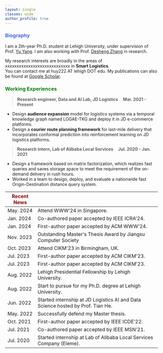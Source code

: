 ```yaml
---
layout: single
classes: wide
author_profile: true
---
```


[//]: # (<span lang="zh-cn">)

[//]: # (            <font size="5" face="Times New Roman"><b>Hua Yan </b>)

[//]: # (            </font><font size="4" face="华文行楷">画</font><b>)

[//]: # (<font size="4" face="Times New Roman">&nbsp;&nbsp;)

[//]: # (            </font><font size="4" face="Times New Roman">&nbsp;&nbsp;&nbsp;&nbsp;)

[//]: # (<br></font></b></span>)

[//]: # (**Biography**)
### <span style="color:royalBlue;font-weight:bold">Biography</span>

I am a 2th-year Ph.D. student at Lehigh University, under supervision of Prof. [Yu Yang](https://scholar.google.com/citations?user=gfDfZqAAAAAJ&hl=zh-CN). I am also working with Prof. [Desheng Zhang](https://www.cs.rutgers.edu/~dz220/) in research. 

My research interests are broadly in the areas of xxxxxxxxxxxxxxxxxxxxxxxxxxxx in **Smart Logistics**.<br>You can contact me at huy222 AT lehigh DOT edu.
My publications can also be found at [Google Scholar](https://scholar.google.com/citations?hl=en&user=K-OCWVMAAAAJ). 

[//]: # (**Working Experiences** )
### <span style="color:green;font-weight:bold">Working Experiences</span>

> **Research engineer, Data and AI Lab, JD Logistics    &nbsp;&nbsp;&nbsp;       Mar. 2021 - Present**
 * Design **audience expansion** model for logistics systems via a temporal knowledge graph named LOGAE-TKG and deploy it in JD e-commerce platforms.
 * Design a **courier route planning framework** for last-mile delivery that incorporates conformal prediction into reinforcement learning on JD logistics platforms. 

> **Research intern,  Lab of Alibaba Local Services    &nbsp;&nbsp;&nbsp;       Jul. 2020 - Jan. 2021**
  * Design a framework based on matrix factorization, which realizes fast queries and saves storage space to meet the requirement of the on-demand delivery in rush hours.
  * Worked in a team to design, deploy, and evaluate a nationwide fast Origin-Destination distance query system.



| <span style="color:DarkRed;font-weight:bold">Recent News</span> |                                                                                                                                            |
|-----------------------------------------------------------------|--------------------------------------------------------------------------------------------------------------------------------------------|
| May. 2024                                                       | Attend WWW'24 in Singapore. 
| Jan. 2024                                                       | Co-authored paper accepted by IEEE ICRA'24.          
| Jan. 2024                                                       | First-author paper accepted by ACM WWW'24.
| Nov. 2023                                                       | Outstanding Master's Thesis Award by Jiangsu Computer Society
| Oct. 2023                                                       | Attend CIKM'23 in Birmingham, UK.
| Jul. 2023                                                       | First-author paper accepted by ACM CIKM'23.
| Jul. 2023                                                       | First-author paper accepted by ACM CIKM'23.
| Aug. 2022                                                       | Lehigh Presidential Fellowship by Lehigh University.  
| Aug. 2022                                                       | Start to pursue for my Ph.D. degree at Lehigh University.  
| Jun. 2022                                                       | Started internship at JD Logistics AI and Data Science hosted by Prof. Tian He.
| May. 2022                                                       | Successfully defend my Master thesis.
| Oct. 2021                                                       | First-author paper accepted by IEEE ICDE'22.
| Jul. 2021                                                       | Co-authored paper accepted by IEEE MSN'21.
| Jul. 2020                                                       | Started internship at Lab of Alibaba Local Services Company (Eleme).                                                                       |


 <script type='text/javascript' id='clustrmaps' src='//cdn.clustrmaps.com/map_v2.js?cl=ffffff&w=253&t=m&d=EQYPlw5lDg15RcgG0z_hUteyGtKKwFr6VRGHCriccuo'></script>
